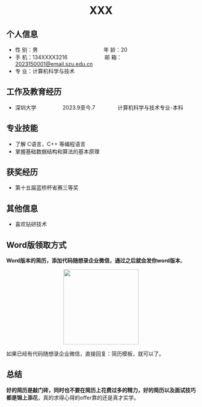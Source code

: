  <center>
     <h1>XXX</h1>
 </center>

## 个人信息

* 性 别：男&emsp;&emsp;&emsp;&emsp;&emsp;&emsp;&emsp;&emsp;&emsp;&emsp;&emsp;&emsp;&ensp;年 龄：20
* 手 机：134XXXX3216 &emsp;&emsp;&emsp;&emsp;&emsp;&emsp;&ensp;  邮 箱：2023150001@email.szu.edu.cn
* 专 业：计算机科学与技术 &emsp;&emsp;&emsp;&emsp;&emsp;

## 工作及教育经历

* 深圳大学&emsp;&emsp;&emsp;&emsp;&emsp;2023.9至今.7&emsp;&emsp;&emsp;&emsp; 计算机科学与技术专业-本科

## 专业技能

* 了解 C语言，C++ 等编程语言
* 掌握基础数据结构和算法的基本原理


## 获奖经历
* 第十五届蓝桥杯省赛三等奖

## 其他信息
* 喜欢钻研技术 

## Word版领取方式

**Word版本的简历，添加代码随想录企业微信，通过之后就会发你word版本**。

<div align="center"><img src="https://code-thinking-1253855093.file.myqcloud.com/pics/20240328164645.png" data-img="1" width="200" height="200"></img></div>

如果已经有代码随想录企业微信，直接回复：简历模板，就可以了。

## 总结

**好的简历是敲门砖，同时也不要在简历上花费过多的精力，好的简历以及面试技巧都是锦上添花**，真的求得心得的offer靠的还是真才实学。


